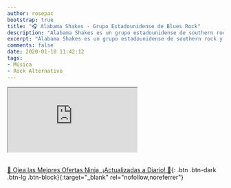 ```yaml
---
author: rosepac
bootstrap: true
title: "🎧 Alabama Shakes - Grupo Estadounidense de Blues Rock"
description: "Alabama Shakes es un grupo estadounidense de southern rock y blues-rock, formado en Athens, Alabama en 2009."
excerpt: "Alabama Shakes es un grupo estadounidense de southern rock y blues-rock, formado en Athens, Alabama en 2009."
comments: false
date: 2020-01-10 11:42:12
tags:
- Música
- Rock Alternativo
---
```


<div class="embed-responsive embed-responsive-16by9">
  <iframe class="embed-responsive-item" src="https://www.youtube-nocookie.com/embed/playlist?list=PL1iKKG2InMPhpGrPAgpa9sevZRm7Cow8b?rel=0" allowfullscreen></iframe>
</div><br/>

[🎁 Ojea las Mejores Ofertas Ninja, ¡Actualizadas a Diario! 🛒](https://www.amazon.es/shop/cibercursos){: .btn .btn-dark .btn-lg .btn-block}{:target="_blank" rel="nofollow,noreferrer"}
